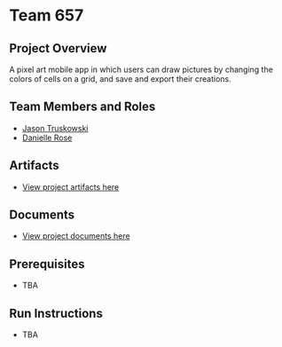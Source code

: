 # Team 657

## Project Overview

A pixel art mobile app in which users can draw pictures by changing the colors of cells on a grid, and save and export their creations.

## Team Members and Roles

* [Jason Truskowski](https://github.com/NessXToJason/CIS641-HW2-Truskowski 'Jason Truskowski')
* [Danielle Rose](https://github.com/roseda1318/CIS641-HW2-Rose.git 'Danielle Rose')

## Artifacts

* [View project artifacts here](https://github.com/NessXToJason/GVSU-CIS641-TEAM657/tree/master/artifacts)

## Documents

* [View project documents here](https://github.com/NessXToJason/GVSU-CIS641-TEAM657/tree/master/docs)

## Prerequisites

* TBA

## Run Instructions

* TBA
